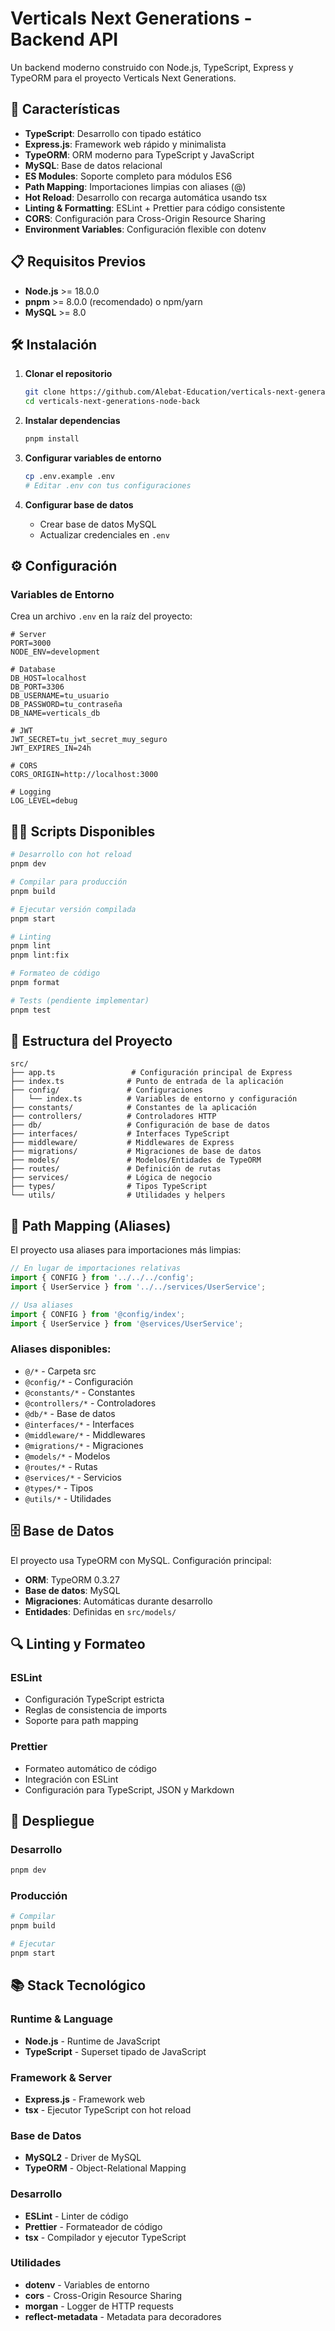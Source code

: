 # Verticals Next Generations - Backend API

Un backend moderno construido con Node.js, TypeScript, Express y TypeORM para el proyecto Verticals Next Generations.

## 🚀 Características

- **TypeScript**: Desarrollo con tipado estático
- **Express.js**: Framework web rápido y minimalista
- **TypeORM**: ORM moderno para TypeScript y JavaScript
- **MySQL**: Base de datos relacional
- **ES Modules**: Soporte completo para módulos ES6
- **Path Mapping**: Importaciones limpias con aliases (@)
- **Hot Reload**: Desarrollo con recarga automática usando tsx
- **Linting & Formatting**: ESLint + Prettier para código consistente
- **CORS**: Configuración para Cross-Origin Resource Sharing
- **Environment Variables**: Configuración flexible con dotenv

## 📋 Requisitos Previos

- **Node.js** >= 18.0.0
- **pnpm** >= 8.0.0 (recomendado) o npm/yarn
- **MySQL** >= 8.0

## 🛠️ Instalación

1. **Clonar el repositorio**

   ```bash
   git clone https://github.com/Alebat-Education/verticals-next-generations-node-back.git
   cd verticals-next-generations-node-back
   ```

2. **Instalar dependencias**

   ```bash
   pnpm install
   ```

3. **Configurar variables de entorno**

   ```bash
   cp .env.example .env
   # Editar .env con tus configuraciones
   ```

4. **Configurar base de datos**
   - Crear base de datos MySQL
   - Actualizar credenciales en `.env`

## ⚙️ Configuración

### Variables de Entorno

Crea un archivo `.env` en la raíz del proyecto:

```env
# Server
PORT=3000
NODE_ENV=development

# Database
DB_HOST=localhost
DB_PORT=3306
DB_USERNAME=tu_usuario
DB_PASSWORD=tu_contraseña
DB_NAME=verticals_db

# JWT
JWT_SECRET=tu_jwt_secret_muy_seguro
JWT_EXPIRES_IN=24h

# CORS
CORS_ORIGIN=http://localhost:3000

# Logging
LOG_LEVEL=debug
```

## 🏃‍♂️ Scripts Disponibles

```bash
# Desarrollo con hot reload
pnpm dev

# Compilar para producción
pnpm build

# Ejecutar versión compilada
pnpm start

# Linting
pnpm lint
pnpm lint:fix

# Formateo de código
pnpm format

# Tests (pendiente implementar)
pnpm test
```

## 📁 Estructura del Proyecto

```
src/
├── app.ts                 # Configuración principal de Express
├── index.ts              # Punto de entrada de la aplicación
├── config/               # Configuraciones
│   └── index.ts          # Variables de entorno y configuración
├── constants/            # Constantes de la aplicación
├── controllers/          # Controladores HTTP
├── db/                   # Configuración de base de datos
├── interfaces/           # Interfaces TypeScript
├── middleware/           # Middlewares de Express
├── migrations/           # Migraciones de base de datos
├── models/               # Modelos/Entidades de TypeORM
├── routes/               # Definición de rutas
├── services/             # Lógica de negocio
├── types/                # Tipos TypeScript
└── utils/                # Utilidades y helpers
```

## 🔧 Path Mapping (Aliases)

El proyecto usa aliases para importaciones más limpias:

```typescript
// En lugar de importaciones relativas
import { CONFIG } from '../../../config';
import { UserService } from '../../services/UserService';

// Usa aliases
import { CONFIG } from '@config/index';
import { UserService } from '@services/UserService';
```

### Aliases disponibles:

- `@/*` - Carpeta src
- `@config/*` - Configuración
- `@constants/*` - Constantes
- `@controllers/*` - Controladores
- `@db/*` - Base de datos
- `@interfaces/*` - Interfaces
- `@middleware/*` - Middlewares
- `@migrations/*` - Migraciones
- `@models/*` - Modelos
- `@routes/*` - Rutas
- `@services/*` - Servicios
- `@types/*` - Tipos
- `@utils/*` - Utilidades

## 🗄️ Base de Datos

El proyecto usa TypeORM con MySQL. Configuración principal:

- **ORM**: TypeORM 0.3.27
- **Base de datos**: MySQL
- **Migraciones**: Automáticas durante desarrollo
- **Entidades**: Definidas en `src/models/`

## 🔍 Linting y Formateo

### ESLint

- Configuración TypeScript estricta
- Reglas de consistencia de imports
- Soporte para path mapping

### Prettier

- Formateo automático de código
- Integración con ESLint
- Configuración para TypeScript, JSON y Markdown

## 🚀 Despliegue

### Desarrollo

```bash
pnpm dev
```

### Producción

```bash
# Compilar
pnpm build

# Ejecutar
pnpm start
```

## 📚 Stack Tecnológico

### Runtime & Language

- **Node.js** - Runtime de JavaScript
- **TypeScript** - Superset tipado de JavaScript

### Framework & Server

- **Express.js** - Framework web
- **tsx** - Ejecutor TypeScript con hot reload

### Base de Datos

- **MySQL2** - Driver de MySQL
- **TypeORM** - Object-Relational Mapping

### Desarrollo

- **ESLint** - Linter de código
- **Prettier** - Formateador de código
- **tsx** - Compilador y ejecutor TypeScript

### Utilidades

- **dotenv** - Variables de entorno
- **cors** - Cross-Origin Resource Sharing
- **morgan** - Logger de HTTP requests
- **reflect-metadata** - Metadata para decoradores
